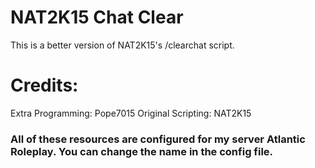 # NAT2K15 Chat Clear

This is a better version of NAT2K15's /clearchat script. 


# Credits:

Extra Programming: Pope7015
Original Scripting: NAT2K15

### All of these resources are configured for my server Atlantic Roleplay. You can change the name in the config file.
